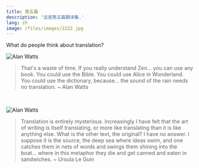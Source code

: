 ```yaml
---
title: 第五篇
description: '这是第五篇翻译集.'
lang: zh
image: /files/images/2222.jpg
---
```


What do people think about translation?

![Alan Watts](../files/images/alan-watts.jpg)

> That's a waste of time. If you really understand Zen... you can use any book. You could use the Bible. You could use Alice in Wonderland. You could use the dictionary, because... the sound of the rain needs no translation. ~ Alan Watts

<br>

![Alan Watts](../files/images/ursula-k-le-guin.jpg)
> Translation is entirely mysterious. Increasingly I have felt that the art of writing is itself translating, or more like translating than it is like anything else. What is the other text, the original? I have no answer. I suppose it is the source, the deep sea where ideas swim, and one catches them in nets of words and swings them shining into the boat… where in this metaphor they die and get canned and eaten in sandwiches. ~ Ursula Le Guin
